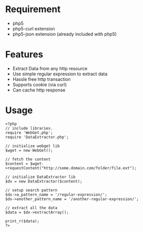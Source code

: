 Requirement
===========

* php5
* php5-curl extension
* php5-json extension (already included with php5)


Features
========

* Extract Data from any http resource
* Use simple regular expression to extract data
* Hassle free http transaction
* Supports cookie (via curl)
* Can cache http response


Usage
=====

    <?php 
    // include libraries. 
    require 'WebGet.php';
    require 'DataExtractor.php';

    // initialize webget lib
    $wget = new WebGet();

    // fetch the content
    $content = $wget->requestContent("http://some.domain.com/folder/file.ext");

    // initialize DataExtractor lib
    $dx = new DataExtractor($content);

    // setup search pattern
    $dx->a_pattern_name = '/regular-expression/';
    $dx->another_pattern_name = '/another-regular-expression/';

    // extract all the data
    $data = $dx->extractArray();

    print_r($data);
    ?>